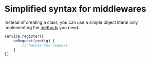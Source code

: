 # Simplified syntax for middlewares

Instead of creating a class, you can use a simple object literal only implementing the [methods](api/methods.md) you need.

```javascript
service.register({
    onRequest(config) {
        // handle the request
    }
});
```
